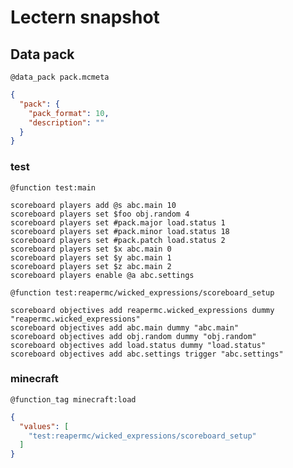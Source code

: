 # Lectern snapshot

## Data pack

`@data_pack pack.mcmeta`

```json
{
  "pack": {
    "pack_format": 10,
    "description": ""
  }
}
```

### test

`@function test:main`

```mcfunction
scoreboard players add @s abc.main 10
scoreboard players set $foo obj.random 4
scoreboard players set #pack.major load.status 1
scoreboard players set #pack.minor load.status 18
scoreboard players set #pack.patch load.status 2
scoreboard players set $x abc.main 0
scoreboard players set $y abc.main 1
scoreboard players set $z abc.main 2
scoreboard players enable @a abc.settings
```

`@function test:reapermc/wicked_expressions/scoreboard_setup`

```mcfunction
scoreboard objectives add reapermc.wicked_expressions dummy "reapermc.wicked_expressions"
scoreboard objectives add abc.main dummy "abc.main"
scoreboard objectives add obj.random dummy "obj.random"
scoreboard objectives add load.status dummy "load.status"
scoreboard objectives add abc.settings trigger "abc.settings"
```

### minecraft

`@function_tag minecraft:load`

```json
{
  "values": [
    "test:reapermc/wicked_expressions/scoreboard_setup"
  ]
}
```
